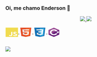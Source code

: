 ### Oi, me chamo Enderson  👋

<!--
**EndersonSZ/EndersonSZ** is a ✨ _special_ ✨ repository because its `README.md` (this file) appears on your GitHub profile.

Here are some ideas to get you started:


- 🌱 Estou estudando asp.net
-->


<div align="center">
  <a href="https://github.com/EndersonSZ">
  <img height="180em" src="https://github-readme-stats.vercel.app/api?username=EndersonSZ&show_icons=true&theme=cobalt&include_all_commits=true&count_private=true"/>
  <img height="180em" src="https://github-readme-stats.vercel.app/api/top-langs/?username=EndersonSZ&layout=compact&langs_count=7&theme=cobalt"/>
</div>
<div style="display: inline_block"><br>
  <img align="center" alt="End-Js" height="30" width="40" src="https://raw.githubusercontent.com/devicons/devicon/master/icons/javascript/javascript-plain.svg">
  <img align="center" alt="End-HTML" height="30" width="40" src="https://raw.githubusercontent.com/devicons/devicon/master/icons/html5/html5-original.svg">
  <img align="center" alt="End-CSS" height="30" width="40" src="https://raw.githubusercontent.com/devicons/devicon/master/icons/css3/css3-original.svg">
  <img align="center" alt="End-Csharp" height="30" width="40" src="https://raw.githubusercontent.com/devicons/devicon/master/icons/csharp/csharp-original.svg">
 
  
  ##
 
<div> 
  <a href="https://www.linkedin.com/in/www.linkedin.com/in/endersonsz" target="_blank"><img src="https://img.shields.io/badge/-LinkedIn-%230077B5?style=for-the-badge&logo=linkedin&logoColor=white" target="_blank"></a> 

